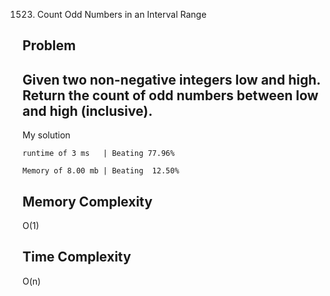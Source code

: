 1523. Count Odd Numbers in an Interval Range

Problem
------------------------------------------------------------------------------------------------------------------------------------------------------------------------------------------------------------------------------------------------------------------------
Given two non-negative integers low and high. Return the count of odd numbers between low and high (inclusive).
------------------------------------------------------------------------------------------------------------------------------------------------------------------------------------------------------------------------------------------------------------------------

My solution 

    runtime of 3 ms   | Beating 77.96%
    
    Memory of 8.00 mb | Beating  12.50%


Memory Complexity
------------------------------------------------------------------
O(1)

Time Complexity
------------------------------------------------------------------
O(n)
